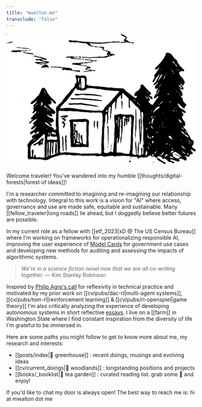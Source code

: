 ```yaml
---
title: "mwalton.me"
transclude: "false"
---
```

<p align="center">
<img src="./thoreaus_hut.svg" height="350" />
</p>

Welcome traveler! You've wandered into my humble [[thoughts/digital-forests|forest of ideas]]! 

I'm a researcher committed to imagining and re-imagining our relationship with technology. Integral to this work is a vision for "AI" where access, governance and use are made safe, equitable and sustainable. Many [[fellow_traveler|long roads]] lie ahead, but I doggedly believe better futures are possible.

In my current role as a fellow with [[etf_2023|xD @ The US Census Bureau]] where I'm working on frameworks for operationalizing responsible AI, improving the user experience of [Model Cards](https://bias.xd.gov/) for government use cases and developing new methods for auditing and assessing the impacts of algorithmic systems.

>*We're in a science fiction novel now that we are all co-writing together.* — Kim Stanley Robinson

Inspired by [Philip Agre's call](https://pages.gseis.ucla.edu/faculty/agre/critical.html) for reflexivity in technical practice and motivated by my prior work on [[cv/pubs/dac-rl|multi-agent systems]], [[cv/pubs/tom-rl|reinforcement learning]] & [[cv/pubs/rl-openspiel|game theory]] I'm also critically analyzing the experience of developing autonomous systems in short reflective [essays](https://autopoiesis.substack.com/). I live on a [[farm]] in Washington State where I find constant inspiration from the diversity of life I'm grateful to be immersed in.

Here are some paths you might follow to get to know more about me, my research and interests:

- [[posts/index|🌱 greenhouse]] : recent doings, musings and evolving ideas
- [[cv/current_doings|🌲 woodlands]] : longstanding positions and projects
- [[books/_booklist|🍃 tea garden]] : curated reading list. grab some 🍵 and enjoy!

If you'd like to chat my door is always open! The best way to reach me is: hi at mwalton dot me